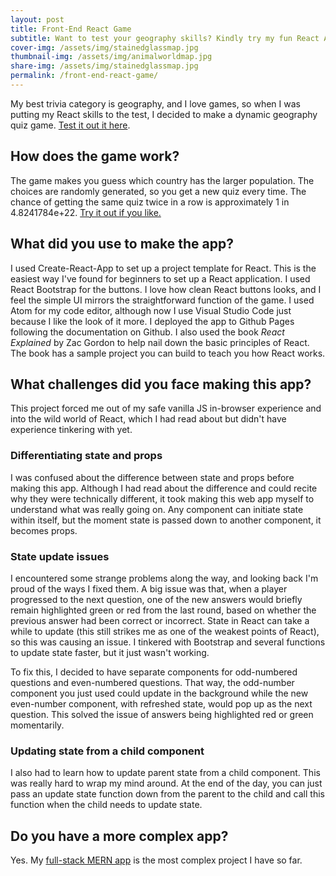 ```yaml
---
layout: post
title: Front-End React Game
subtitle: Want to test your geography skills? Kindly try my fun React App
cover-img: /assets/img/stainedglassmap.jpg
thumbnail-img: /assets/img/animalworldmap.jpg
share-img: /assets/img/stainedglassmap.jpg
permalink: /front-end-react-game/
---
```


My best trivia category is geography, and I love games, so when I was putting my React skills to the test, I decided to make a dynamic geography quiz game. [Test it out it here](https://tomrains.github.io/populations-game/). 

## How does the game work? 
The game makes you guess which country has the larger population. The choices are randomly generated, so you get a new quiz every time. The chance of getting the same quiz twice in a row is approximately 1 in 4.8241784e+22. [Try it out if you like.](https://tomrains.github.io/populations-game/)

## What did you use to make the app?
I used Create-React-App to set up a project template for React. This is the easiest way I've found for beginners to set up a React application. I used React Bootstrap for the buttons. I love how clean React buttons looks, and I feel the simple UI mirrors the straightforward function of the game. I used Atom for my code editor, although now I use Visual Studio Code just because I like the look of it more. I deployed the app to Github Pages following the documentation on Github. I also used the book _React Explained_ by Zac Gordon to help nail down the basic principles of React. The book has a sample project you can build to teach you how React works.

## What challenges did you face making this app?
This project forced me out of my safe vanilla JS in-browser experience and into the wild world of React, which I had read about but didn't have experience tinkering with yet.

### Differentiating state and props
I was confused about the difference between state and props before making this app. Although I had read about the difference and could recite why they were technically different, it took making this web app myself to understand what was really going on. Any component can initiate state within itself, but the moment state is passed down to another component, it becomes props.

### State update issues
I encountered some strange problems along the way, and looking back I'm proud of the ways I fixed them. A big issue was that, when a player progressed to the next question, one of the new answers would briefly remain highlighted green or red from the last round, based on whether the previous answer had been correct or incorrect. State in React can take a while to update (this still strikes me as one of the weakest points of React), so this was causing an issue. I tinkered with Bootstrap and several functions to update state faster, but it just wasn't working. 

To fix this, I decided to have separate components for odd-numbered questions and even-numbered questions. That way, the odd-number component you just used could update in the background while the new even-number component, with refreshed state, would pop up as the next question. This solved the issue of answers being highlighted red or green momentarily. 

### Updating state from a child component
I also had to learn how to update parent state from a child component. This was really hard to wrap my mind around. At the end of the day, you can just pass an update state function down from the parent to the child and call this function when the child needs to update state.

## Do you have a more complex app?
Yes. My [full-stack MERN app](https://tomrains.github.io/2020-10-31-full-stack-mern-app/) is the most complex project I have so far.
